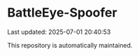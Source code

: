 # BattleEye-Spoofer

Last updated: 2025-07-01 20:40:53

This repository is automatically maintained.
